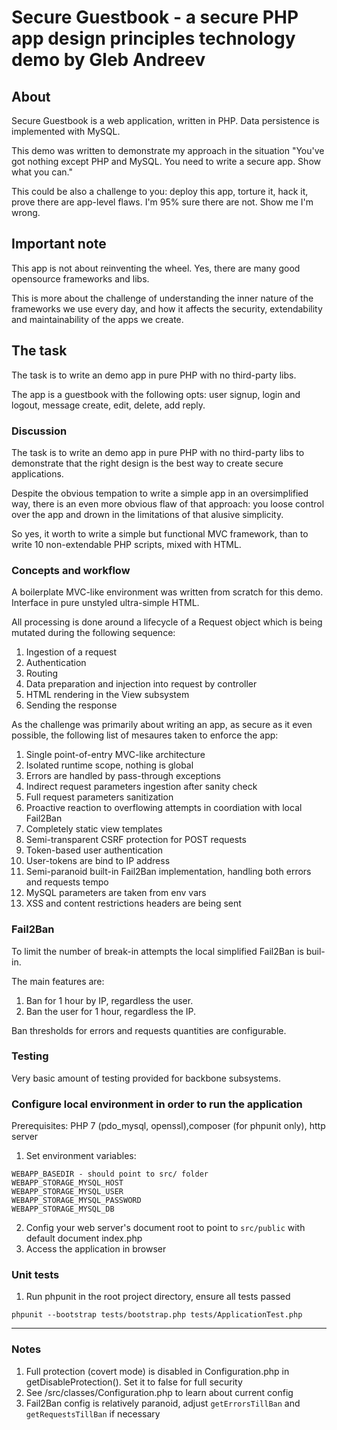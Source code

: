 # Secure Guestbook - a secure PHP app design principles technology demo by Gleb Andreev

## About

Secure Guestbook is a web application, written in PHP. Data persistence is implemented with MySQL.

This demo was written to demonstrate my approach in the situation "You've got nothing except PHP and MySQL. You need to write a secure app. Show what you can."

This could be also a challenge to you: deploy this app, torture it, hack it, prove there are app-level flaws. I'm 95% sure there are not. Show me I'm wrong.

## Important note

This app is not about reinventing the wheel. Yes, there are many good opensource frameworks and libs.

This is more about the challenge of understanding the inner nature of the frameworks we use every day, and how it affects the security, extendability and maintainability of the apps we create.

## The task

The task is to write an demo app in pure PHP with no third-party libs.

The app is a guestbook with the following opts: user signup, login and logout, message create, edit, delete, add reply.

### Discussion

The task is to write an demo app in pure PHP with no third-party libs to demonstrate that the right design is the best way to create secure applications.

Despite the obvious tempation to write a simple app in an oversimplified way, there is an even more obvious flaw of that approach: you loose control over the app and drown in the limitations of that alusive simplicity.

So yes, it worth to write a simple but functional MVC framework, than to write 10 non-extendable PHP scripts, mixed with HTML.

### Concepts and workflow

A boilerplate MVC-like environment was written from scratch for this demo.
Interface in pure unstyled ultra-simple HTML.

All processing is done around a lifecycle of a Request object which is being mutated during the following sequence:

1. Ingestion of a request
2. Authentication
3. Routing
4. Data preparation and injection into request by controller
5. HTML rendering in the View subsystem
6. Sending the response

As the challenge was primarily about writing an app, as secure as it even possible, the following list of mesaures taken to enforce the app:

1. Single point-of-entry MVC-like architecture
2. Isolated runtime scope, nothing is global
3. Errors are handled by pass-through exceptions
4. Indirect request parameters ingestion after sanity check
5. Full request parameters sanitization
6. Proactive reaction to overflowing attempts in coordiation with local Fail2Ban
7. Completely static view templates
8. Semi-transparent CSRF protection for POST requests
9. Token-based user authentication
10. User-tokens are bind to IP address
11. Semi-paranoid built-in Fail2Ban implementation, handling both errors and requests tempo
12. MySQL parameters are taken from env vars
13. XSS and content restrictions headers are being sent

### Fail2Ban

To limit the number of break-in attempts the local simplified Fail2Ban is buil-in.

The main features are:

1. Ban for 1 hour by IP, regardless the user.
2. Ban the user for 1 hour, regardless the IP.

Ban thresholds for errors and requests quantities are configurable.

### Testing

Very basic amount of testing provided for backbone subsystems.

### Configure local environment in order to run the application

Prerequisites: PHP 7 (pdo_mysql, openssl),composer (for phpunit only), http server

1. Set environment variables:
```
WEBAPP_BASEDIR - should point to src/ folder
WEBAPP_STORAGE_MYSQL_HOST
WEBAPP_STORAGE_MYSQL_USER
WEBAPP_STORAGE_MYSQL_PASSWORD
WEBAPP_STORAGE_MYSQL_DB
```
2. Config your web server's document root to point to `src/public` with default document index.php
3. Access the application in browser

### Unit tests

1. Run phpunit in the root project directory, ensure all tests passed

```phpunit --bootstrap tests/bootstrap.php tests/ApplicationTest.php```

----

### Notes

1. Full protection (covert mode) is disabled in Configuration.php in getDisableProtection(). Set it to false for full security
2. See /src/classes/Configuration.php to learn about current config
3. Fail2Ban config is relatively paranoid, adjust `getErrorsTillBan` and `getRequestsTillBan` if necessary

